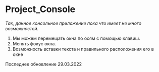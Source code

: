 # Project_Console

_Так, данное консольное приложение пока что имеет не много возможностей._
1) Мы можем перемещать окна по осям с помощью клавиш.
2) Менять фокус окна.
3) Возможность вставки текста и правильного расположения его в окне


Последнее обновление 29.03.2022
